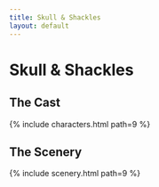 ```yaml
---
title: Skull & Shackles
layout: default
---
```


# Skull & Shackles

## The Cast

{% include characters.html path=9 %}

## The Scenery

{% include scenery.html path=9 %}

